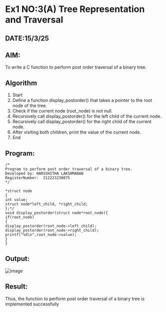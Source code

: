 # Ex1 NO:3(A) Tree Representation and Traversal
## DATE:15/3/25
## AIM:
To write a C function to perform post order traversal of a binary tree.

## Algorithm
1. Start
2. Define a function display_postorder() that takes a pointer to the root node of the tree.
3. Check if the current node (root_node) is not null.
4. Recursively call display_postorder() for the left child of the current node.
5. Recursively call display_postorder() for the right child of the current node.
6. After visiting both children, print the value of the current node.
7. End
## Program:
```
/*
Program to perform post order traversal of a binary tree.
Developed by: HARSSHITHA LAKSHMANAN 
RegisterNumber:  212223230075
*/
```
```
*struct node
{
int value;
struct node*left_child, *right_child;
};*/
void display_postorder(struct node*root_node){ 
if(root_node)
{
display_postorder(root_node->left_child); 
display_postorder(root_node->right_child); 
printf("%d\n",root_node->value);
}
}
```

## Output:
![image](https://github.com/user-attachments/assets/c3e66a9d-8ff2-4a49-8833-2083cb31782e)


## Result:
Thus, the function to perform post order traversal of a binary tree is implemented successfully
